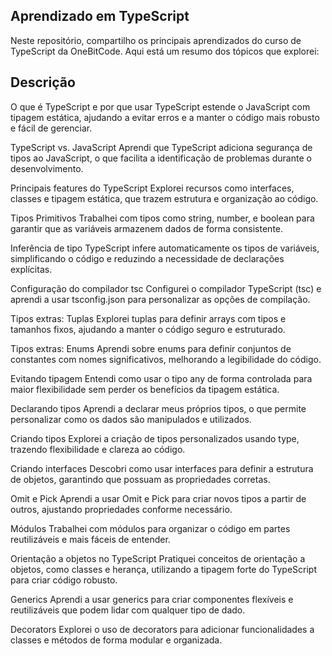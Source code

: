 ## Aprendizado em TypeScript ##

Neste repositório, compartilho os principais aprendizados do curso de TypeScript da OneBitCode. Aqui está um resumo dos tópicos que explorei:

## Descrição ##

O que é TypeScript e por que usar
TypeScript estende o JavaScript com tipagem estática, ajudando a evitar erros e a manter o código mais robusto e fácil de gerenciar.

TypeScript vs. JavaScript
Aprendi que TypeScript adiciona segurança de tipos ao JavaScript, o que facilita a identificação de problemas durante o desenvolvimento.

Principais features do TypeScript
Explorei recursos como interfaces, classes e tipagem estática, que trazem estrutura e organização ao código.

Tipos Primitivos
Trabalhei com tipos como string, number, e boolean para garantir que as variáveis armazenem dados de forma consistente.

Inferência de tipo
TypeScript infere automaticamente os tipos de variáveis, simplificando o código e reduzindo a necessidade de declarações explícitas.

Configuração do compilador tsc
Configurei o compilador TypeScript (tsc) e aprendi a usar tsconfig.json para personalizar as opções de compilação.

Tipos extras: Tuplas
Explorei tuplas para definir arrays com tipos e tamanhos fixos, ajudando a manter o código seguro e estruturado.

Tipos extras: Enums
Aprendi sobre enums para definir conjuntos de constantes com nomes significativos, melhorando a legibilidade do código.

Evitando tipagem
Entendi como usar o tipo any de forma controlada para maior flexibilidade sem perder os benefícios da tipagem estática.

Declarando tipos
Aprendi a declarar meus próprios tipos, o que permite personalizar como os dados são manipulados e utilizados.

Criando tipos
Explorei a criação de tipos personalizados usando type, trazendo flexibilidade e clareza ao código.

Criando interfaces
Descobri como usar interfaces para definir a estrutura de objetos, garantindo que possuam as propriedades corretas.

Omit e Pick
Aprendi a usar Omit e Pick para criar novos tipos a partir de outros, ajustando propriedades conforme necessário.

Módulos
Trabalhei com módulos para organizar o código em partes reutilizáveis e mais fáceis de entender.

Orientação a objetos no TypeScript
Pratiquei conceitos de orientação a objetos, como classes e herança, utilizando a tipagem forte do TypeScript para criar código robusto.

Generics
Aprendi a usar generics para criar componentes flexíveis e reutilizáveis que podem lidar com qualquer tipo de dado.

Decorators
Explorei o uso de decorators para adicionar funcionalidades a classes e métodos de forma modular e organizada.

